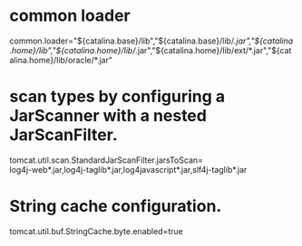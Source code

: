 # common loader
common.loader="${catalina.base}/lib","${catalina.base}/lib/*.jar","${catalina.home}/lib","${catalina.home}/lib/*.jar","${catalina.home}/lib/ext/*.jar","${catalina.home}/lib/oracle/*.jar"



# scan types by configuring a JarScanner with a nested JarScanFilter.
tomcat.util.scan.StandardJarScanFilter.jarsToScan=\
log4j-web*.jar,log4j-taglib*.jar,log4javascript*.jar,slf4j-taglib*.jar



# String cache configuration.
tomcat.util.buf.StringCache.byte.enabled=true